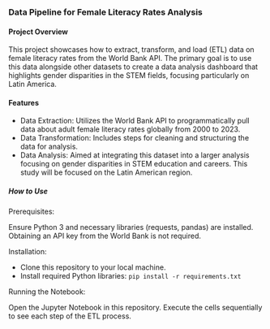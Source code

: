 ### Data Pipeline for Female Literacy Rates Analysis

#### Project Overview
This project showcases how to extract, transform, and load (ETL) data on female literacy rates from the World Bank API. The primary goal is to use this data alongside other datasets to create a data analysis dashboard that highlights gender disparities in the STEM fields, focusing particularly on Latin America.

#### Features
* Data Extraction: Utilizes the World Bank API to programmatically pull data about adult female literacy rates globally from 2000 to 2023.
* Data Transformation: Includes steps for cleaning and structuring the data for analysis.
* Data Analysis: Aimed at integrating this dataset into a larger analysis focusing on gender disparities in STEM education and careers. This study will be focused on the Latin American region.


##### How to Use

Prerequisites:

Ensure Python 3 and necessary libraries (requests, pandas) are installed.
Obtaining an API key from the World Bank is not required.

Installation:

* Clone this repository to your local machine.
* Install required Python libraries:
`pip install -r requirements.txt`

Running the Notebook:

Open the Jupyter Notebook in this repository.
Execute the cells sequentially to see each step of the ETL process.
